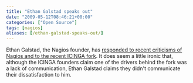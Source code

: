 ```yaml
---
title: "Ethan Galstad speaks out"
date: "2009-05-12T08:46:21+00:00"
categories: ["Open Source"]
tags: [nagios]
aliases: [/ethan-galstad-speaks-out/]
---
```


Ethan Galstad, the Nagios founder, has [responded to recent criticisms of Nagios and to the recent ICINGA fork](http://community.nagios.org/2009/05/11/nagios-a-fork-in-the-road/). It does seem a little ironic that, although the ICINGA founders claim one of the drivers behind the fork was a lack of communication, Ethan Galstad claims they didn't communicate their dissatisfaction to him.
